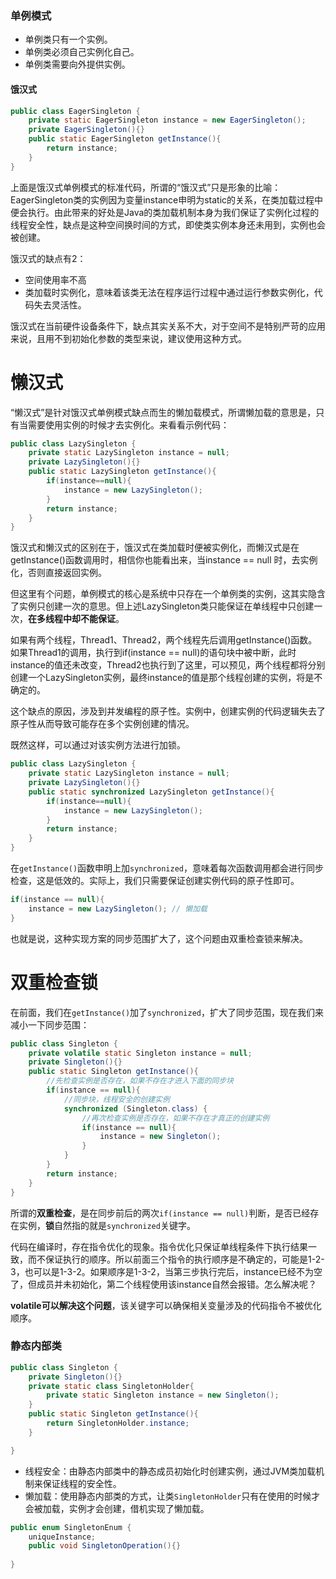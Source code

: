 ### 单例模式

- 单例类只有一个实例。
- 单例类必须自己实例化自己。
- 单例类需要向外提供实例。

#### 饿汉式

```java
public class EagerSingleton {
    private static EagerSingleton instance = new EagerSingleton();
    private EagerSingleton(){}
    public static EagerSingleton getInstance(){
        return instance;
    }
}
```

上面是饿汉式单例模式的标准代码，所谓的“饿汉式”只是形象的比喻：EagerSingleton类的实例因为变量instance申明为static的关系，在类加载过程中便会执行。由此带来的好处是Java的类加载机制本身为我们保证了实例化过程的线程安全性，缺点是这种空间换时间的方式，即使类实例本身还未用到，实例也会被创建。

饿汉式的缺点有2：

- 空间使用率不高
- 类加载时实例化，意味着该类无法在程序运行过程中通过运行参数实例化，代码失去灵活性。 

饿汉式在当前硬件设备条件下，缺点其实关系不大，对于空间不是特别严苛的应用来说，且用不到初始化参数的类型来说，建议使用这种方式。



# 懒汉式

“懒汉式”是针对饿汉式单例模式缺点而生的懒加载模式，所谓懒加载的意思是，只有当需要使用实例的时候才去实例化。来看看示例代码：

```java
public class LazySingleton {
    private static LazySingleton instance = null;
    private LazySingleton(){}
    public static LazySingleton getInstance(){
        if(instance==null){
            instance = new LazySingleton();
        }
        return instance;
    }
}
```

饿汉式和懒汉式的区别在于，饿汉式在类加载时便被实例化，而懒汉式是在getInstance()函数调用时，相信你也能看出来，当instance == null 时，去实例化，否则直接返回实例。

但这里有个问题，单例模式的核心是系统中只存在一个单例类的实例，这其实隐含了实例只创建一次的意思。但上述LazySingleton类只能保证在单线程中只创建一次，**在多线程中却不能保证**。

如果有两个线程，Thread1、Thread2，两个线程先后调用getInstance()函数。如果Thread1的调用，执行到if(instance == null)的语句块中被中断，此时instance的值还未改变，Thread2也执行到了这里，可以预见，两个线程都将分别创建一个LazySingleton实例，最终instance的值是那个线程创建的实例，将是不确定的。

这个缺点的原因，涉及到并发编程的原子性。实例中，创建实例的代码逻辑失去了原子性从而导致可能存在多个实例创建的情况。

既然这样，可以通过对该实例方法进行加锁。

```java
public class LazySingleton {
    private static LazySingleton instance = null;
    private LazySingleton(){}
    public static synchronized LazySingleton getInstance(){
        if(instance==null){
            instance = new LazySingleton();
        }
        return instance;
    }
}
```

在`getInstance()`函数申明上加`synchronized`，意味着每次函数调用都会进行同步检查，这是低效的。实际上，我们只需要保证创建实例代码的原子性即可。

```java
if(instance == null){
    instance = new LazySingleton(); // 懒加载
}
```

也就是说，这种实现方案的同步范围扩大了，这个问题由双重检查锁来解决。

# 双重检查锁

在前面，我们在`getInstance()`加了`synchronized`，扩大了同步范围，现在我们来减小一下同步范围：

```java
public class Singleton {
    private volatile static Singleton instance = null;
    private Singleton(){}
    public static Singleton getInstance(){
        //先检查实例是否存在，如果不存在才进入下面的同步块
        if(instance == null){
            //同步块，线程安全的创建实例
            synchronized (Singleton.class) {
                //再次检查实例是否存在，如果不存在才真正的创建实例
                if(instance == null){
                    instance = new Singleton();
                }
            }
        }
        return instance;
    }
}

```

所谓的**双重检查**，是在同步前后的两次`if(instance == null)`判断，是否已经存在实例，**锁**自然指的就是`synchronized`关键字。



代码在编译时，存在指令优化的现象。指令优化只保证单线程条件下执行结果一致，而不保证执行的顺序。所以前面三个指令的执行顺序是不确定的，可能是1-2-3，也可以是1-3-2。如果顺序是1-3-2，当第三步执行完后，instance已经不为空了，但成员并未初始化，第二个线程使用该instance自然会报错。怎么解决呢？

**volatile可以解决这个问题**，该关键字可以确保相关变量涉及的代码指令不被优化顺序。

### 静态内部类

```java
public class Singleton {
    private Singleton(){}
    private static class SingletonHolder{
        private static Singleton instance = new Singleton();
    }
    public static Singleton getInstance(){
        return SingletonHolder.instance;
    }

}

```

- 线程安全：由静态内部类中的静态成员初始化时创建实例，通过JVM类加载机制来保证线程的安全性。
- 懒加载：使用静态内部类的方式，让类`SingletonHolder`只有在使用的时候才会被加载，实例才会创建，借机实现了懒加载。

```java
public enum SingletonEnum {
    uniqueInstance;
    public void SingletonOperation(){}
    
}
```

